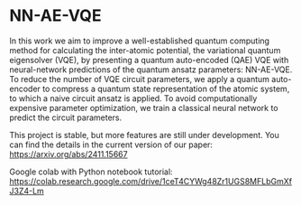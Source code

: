 # NN-AE-VQE
In this work we aim to improve a well-established quantum computing method for calculating the inter-atomic potential, the variational quantum eigensolver (VQE), by presenting a quantum auto-encoded (QAE) VQE with neural-network predictions of the quantum ansatz parameters: NN-AE-VQE. To reduce the number of VQE circuit parameters, we apply a quantum auto-encoder to compress a quantum state representation of the atomic system, to which a naive circuit ansatz is applied. To avoid computationally expensive parameter optimization, we train a classical neural network to predict the circuit parameters.

This project is stable, but more features are still under development. You can find the details in the current version of our paper: https://arxiv.org/abs/2411.15667

Google colab with Python notebook tutorial: https://colab.research.google.com/drive/1ceT4CYWg48Zr1UGS8MFLbGmXfJ3Z4-Lm

